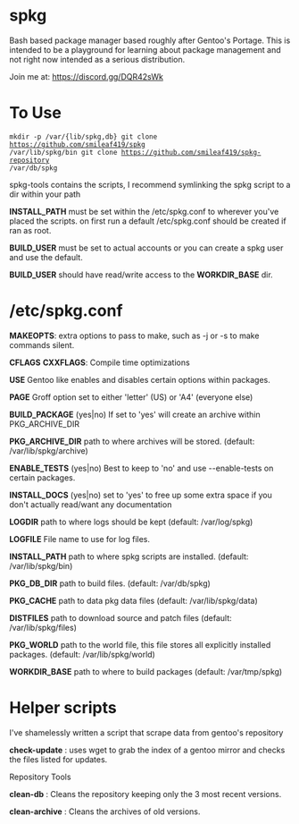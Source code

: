 # spkg
Bash based package manager based roughly after Gentoo's Portage.
This is intended to be a playground for learning about package management and not right now intended as a serious distribution.

Join me at: https://discord.gg/DQR42sWk

# To Use
<code>mkdir -p /var/{lib/spkg,db}
git clone https://github.com/smileaf419/spkg /var/lib/spkg/bin
git clone https://github.com/smileaf419/spkg-repository /var/db/spkg</code>

spkg-tools contains the scripts, I recommend symlinking the spkg script to a dir within your path

<b>INSTALL_PATH</b> must be set within the /etc/spkg.conf to wherever you've placed the scripts.
on first run a default /etc/spkg.conf should be created if ran as root.

<b>BUILD_USER</b> must be set to actual accounts or you can create a spkg user and use the default.

<b>BUILD_USER</b> should have read/write access to the <b>WORKDIR_BASE</b> dir.

# /etc/spkg.conf
<b>MAKEOPTS</b>: extra options to pass to make, such as -j<num> or -s to make commands silent.

<b>CFLAGS</b> <b>CXXFLAGS</b>: Compile time optimizations

<b>USE</b> Gentoo like enables and disables certain options within packages.

<b>PAGE</b> Groff option set to either 'letter' (US) or 'A4' (everyone else)

<b>BUILD_PACKAGE</b> (yes|no) If set to 'yes' will create an archive within PKG_ARCHIVE_DIR

<b>PKG_ARCHIVE_DIR</b> path to where archives will be stored. (default: /var/lib/spkg/archive)

<b>ENABLE_TESTS</b> (yes|no) Best to keep to 'no' and use --enable-tests on certain packages.

<b>INSTALL_DOCS</b> (yes|no) set to 'yes' to free up some extra space if you don't actually read/want any documentation

<b>LOGDIR</b> path to where logs should be kept (default: /var/log/spkg)

<b>LOGFILE</b> File name to use for log files.

<b>INSTALL_PATH</b> path to where spkg scripts are installed. (default: /var/lib/spkg/bin)

<b>PKG_DB_DIR</b> path to build files. (default: /var/db/spkg)

<b>PKG_CACHE</b> path to data pkg data files (default: /var/lib/spkg/data)

<b>DISTFILES</b> path to download source and patch files (default: /var/lib/spkg/files)

<b>PKG_WORLD</b> path to the world file, this file stores all explicitly installed packages. (default: /var/lib/spkg/world)

<b>WORKDIR_BASE</b> path to where to build packages (default: /var/tmp/spkg)

# Helper scripts
I've shamelessly written a script that scrape data from gentoo's repository

<b>check-update</b> : uses wget to grab the index of a gentoo mirror and checks the files listed for updates.

Repository Tools

<b>clean-db</b> : Cleans the repository keeping only the 3 most recent versions.

<b>clean-archive</b> : Cleans the archives of old versions.

